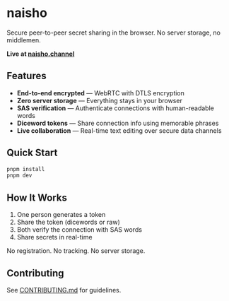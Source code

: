 # naisho

Secure peer-to-peer secret sharing in the browser. No server storage, no middlemen.

**Live at [naisho.channel](https://naisho.channel)**

## Features

- **End-to-end encrypted** — WebRTC with DTLS encryption
- **Zero server storage** — Everything stays in your browser
- **SAS verification** — Authenticate connections with human-readable words
- **Diceword tokens** — Share connection info using memorable phrases
- **Live collaboration** — Real-time text editing over secure data channels

## Quick Start

```bash
pnpm install
pnpm dev
```

## How It Works

1. One person generates a token
2. Share the token (dicewords or raw)
3. Both verify the connection with SAS words
4. Share secrets in real-time

No registration. No tracking. No server storage.

## Contributing

See [CONTRIBUTING.md](CONTRIBUTING.md) for guidelines.